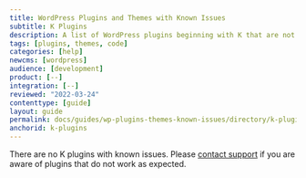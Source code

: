 ```yaml
---
title: WordPress Plugins and Themes with Known Issues
subtitle: K Plugins
description: A list of WordPress plugins beginning with K that are not supported and/or require workarounds.
tags: [plugins, themes, code]
categories: [help]
newcms: [wordpress]
audience: [development]
product: [--]
integration: [--]
reviewed: "2022-03-24"
contenttype: [guide]
layout: guide
permalink: docs/guides/wp-plugins-themes-known-issues/directory/k-plugins
anchorid: k-plugins
---
```


There are no K plugins with known issues. Please [contact support](/guides/support/contact-support/) if you are aware of plugins that do not work as expected.